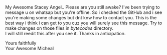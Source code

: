 <!-- Queues and stacks -->

My Awesome Stacey Angel.. Please are you still awake? I've been trying to message u on whatsap but you're offline. So i checked the GitHub and i see you're making some changes but dnt knw how to contact you. This is the best way i think i can get to you cuz you will surely see this message. Try to make changes on those files in *bytecodes* directory.
<br>I will still reedit this after you see it. Thanks in anticipation.

Yours faithfully<br>
Your Awesome Micheal
